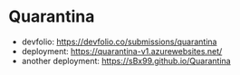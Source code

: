 # Quarantina
 - devfolio: https://devfolio.co/submissions/quarantina
 - deployment: https://quarantina-v1.azurewebsites.net/
 - another deployment: https://sBx99.github.io/Quarantina
